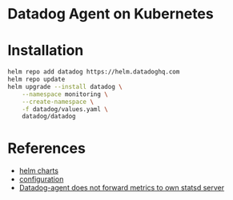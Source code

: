 # Datadog Agent on Kubernetes

# Installation 

```bash
helm repo add datadog https://helm.datadoghq.com
helm repo update
helm upgrade --install datadog \
    --namespace monitoring \
    --create-namespace \
    -f datadog/values.yaml \
    datadog/datadog
```

# References
* [helm charts](https://github.com/DataDog/helm-charts)
* [configuration](https://github.com/DataDog/datadog-agent/blob/main/pkg/config/config.go)
* [Datadog-agent does not forward metrics to own statsd server](https://github.com/DataDog/datadog-agent/issues/2358)
